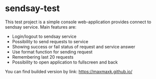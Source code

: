 # sendsay-test
This test project is a simple console web-application provides connect to sendsay service.
Main features are:
- Login/logout to sendsay service
- Possibility to send requests to service
- Showing success or fail status of request and service answer
- Use format function for sending request
- Remembering last 20 requests
- Possibility to open application to fullscreen and back

You can find builded version by link:
https://maxmaxk.github.io/


